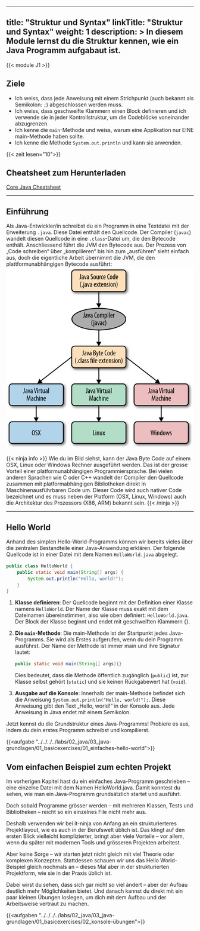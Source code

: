 
---
title: "Struktur und Syntax"
linkTitle: "Struktur und Syntax"
weight: 1
description: >
  In diesem Module lernst du die Struktur kennen, wie ein Java Programm aufgabaut ist.
---

{{< module J1 >}}

## Ziele

- Ich weiss, dass jede Anweisung mit einem Strichpunkt (auch bekannt als Semikolon: `;`) abgeschlossen werden muss.
- Ich weiss, dass geschweifte Klammern einen Block definieren und ich verwende sie in jeder Kontrollstruktur, um die Codeblöcke voneinander abzugrenzen.
- Ich kenne die `main`-Methode und weiss, warum eine Applikation nur EINE main-Methode haben sollte.
- Ich kenne die Methode `System.out.println` und kann sie anwenden.

{{< zeit lesen="10">}}

## Cheatsheet zum Herunterladen

[Core Java Cheatsheet](./resources/cheatsheet.pdf)

---

## Einführung

Als Java-Entwickler/in schreibst du ein Programm in eine Textdatei mit der Erweiterung `.java`. Diese Datei enthält den
Quellcode. Der Compiler (`javac`) wandelt diesen Quellcode in eine `.class`-Datei um, die den Bytecode enthält.
Anschliessend führt die JVM den Bytecode aus. Der Prozess von „Code schreiben“ über „kompilieren“ bis hin zum „ausführen“
sieht einfach aus, doch die eigentliche Arbeit übernimmt die JVM, die den plattformunabhängigen Bytecode ausführt:
![](./images/code-compile-run.png)

{{< ninja info >}}
Wie du im Bild siehst, kann der Java Byte Code auf einem OSX, Linux oder Windows Rechner ausgeführt werden. Das ist der
grosse Vorteil einer platformunabhängigen Programmiersprache. Bei vielen anderen Sprachen wie C oder C++ wandelt der
Compiler den Quellcode zusammen mit platformabhängigen Bibliotheken direkt in Maschinenausführbaren Code um. Dieser Code
wird auch nativer Code bezeichnet und es muss neben der Platform (OSX, Linux, Windows) auch die Architektur des
Prozessors (X86, ARM) bekannt sein.
{{< /ninja >}}

---

## Hello World

Anhand des simplen Hello-World-Programms können wir bereits vieles über die zentralen Bestandteile einer Java-Anwendung erklären. Der folgende Quellcode ist in einer Datei mit dem Namen `HelloWorld.java` abgelegt.

```java
public class HelloWorld {
    public static void main(String[] args) {
        System.out.println("Hello, world!");
    }
}
```

1. **Klasse definieren**: Der Quellcode beginnt mit der Definition einer Klasse namens `HelloWorld`. Der Name der Klasse muss exakt mit dem Dateinamen übereinstimmen, also wie oben definiert: `HelloWorld.java`. Der Block der Klasse beginnt und endet mit geschweiften Klammern {}.

2. **Die `main`-Methode**: Die main-Methode ist der Startpunkt jedes Java-Programms. Sie wird als Erstes aufgerufen, wenn du dein Programm ausführst. Der Name der Methode ist immer main und ihre Signatur lautet:

   ```java
   public static void main(String[] args){}
   ```

   Dies bedeutet, dass die Methode öffentlich zugänglich (`public`) ist, zur Klasse selbst gehört (`static`) und sie keinen Rückgabewert hat (`void`).

3. **Ausgabe auf die Konsole**: Innerhalb der main-Methode befindet sich die Anweisung `System.out.println("Hello, world!");`. Diese Anweisung gibt den Text „Hello, world!“ in der Konsole aus. Jede Anweisung in Java endet mit einem Semikolon.

Jetzt kennst du die Grundstruktur eines Java-Programms! Probiere es aus, indem du dein erstes Programm schreibst und kompilierst.

{{<aufgabe "../../../../labs/02_java/03_java-grundlagen/01_basicexercises/01_einfaches-hello-world">}}

## Vom einfachen Beispiel zum echten Projekt

Im vorherigen Kapitel hast du ein einfaches Java-Programm geschrieben – eine einzelne Datei mit dem Namen HelloWorld.java. Damit konntest du sehen, wie man ein Java-Programm grundsätzlich startet und ausführt.

Doch sobald Programme grösser werden – mit mehreren Klassen, Tests und Bibliotheken – reicht so ein einzelnes File nicht mehr aus.

Deshalb verwenden wir bei it-ninja von Anfang an ein strukturierteres Projektlayout, wie es auch in der Berufswelt üblich ist. Das klingt auf den ersten Blick vielleicht komplizierter, bringt aber viele Vorteile – vor allem, wenn du später mit modernen Tools und grösseren Projekten arbeitest.

Aber keine Sorge – wir starten jetzt nicht gleich mit viel Theorie oder komplexen Konzepten.
Stattdessen schauen wir uns das Hello World-Beispiel gleich nochmals an – dieses Mal aber in der strukturierten Projektform, wie sie in der Praxis üblich ist.

Dabei wirst du sehen, dass sich gar nicht so viel ändert – aber der Aufbau deutlich mehr Möglichkeiten bietet.
Und danach kannst du direkt mit ein paar kleinen Übungen loslegen, um dich mit dem Aufbau und der Arbeitsweise vertraut zu machen.

{{<aufgaben "../../../../labs/02_java/03_java-grundlagen/01_basicexercises/02_konsole-übungen">}}

